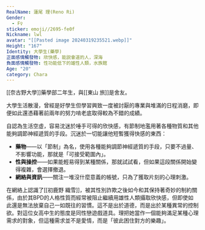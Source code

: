 ```yaml
---
RealName: 蓮尾 理(Reno Ri)
Gender:
  - F♀
sticker: emoji//2695-fe0f
Nickname: lwl
avatar: "[[Pasted image 20240319235521.webp]]"
Height: "167"
Identity: 大學生(藥學)
正面感情觸發物: 欣快感，能説會道的人，深海
負面感情觸發物: 性功能低下的雄性人類，水族館
Age: "20"
category: Chara
---
```

[[奈古野大學]]藥學部二年生，與[[東山 旅]]是舍友。

大學生活散漫，曾經是好學生但學習興致一度被討厭的專業與堆滿的日程消磨，即便如此還憑藉著前兩年的努力啃老底取得較為不錯的成績。

自認為生活空虛，容易沈迷於唾手可得的欣快感，有節制地濫用著各種物質和其他能夠調節神經遞質的手段。沉迷於一切能讓他短暫獲得快感的東西：

- **藥物**——以「節制」為名，使用各種能夠調節神經遞質的手段，只要不過量、不影響功能，那就是「可接受範圍內」。
- **性與操控**——如果能輕易得到某種關係，那就試試看，但如果這段關係開始變得複雜，會選擇撤退。
- **網絡與資訊**——關注一堆沒什麼意義的帳號，只為了獲取片刻的心理刺激。

在網絡上認識了[[初鹿野 織雪]]，被其性別詐欺之後如今和其保持著奇妙的制約關係，由於其BPD的人格性質而經常被阻止繼續用雄性人類攝取欣快感，但即使如此還是無法放棄自己一如既往的習慣。這不是出於道德，而是出於某種異常的控制欲。對這位女高中生的態度是同性戀遊戲道具。理把她當作一個能夠滿足某種心理需求的對象，但這種需求並不是愛情，而是「彼此困住對方的樂趣」。
